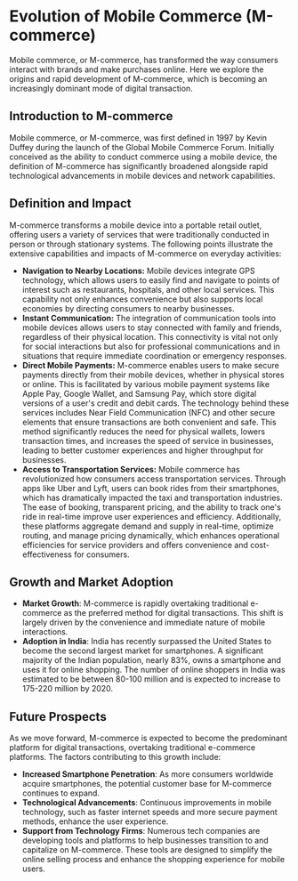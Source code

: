 # Evolution of Mobile Commerce (M-commerce)

Mobile commerce, or M-commerce, has transformed the way consumers interact with brands and make purchases online. Here we explore the origins and rapid development of M-commerce, which is becoming an increasingly dominant mode of digital transaction.

## Introduction to M-commerce

Mobile commerce, or M-commerce, was first defined in 1997 by Kevin Duffey during the launch of the Global Mobile Commerce Forum. Initially conceived as the ability to conduct commerce using a mobile device, the definition of M-commerce has significantly broadened alongside rapid technological advancements in mobile devices and network capabilities.

## Definition and Impact

M-commerce transforms a mobile device into a portable retail outlet, offering users a variety of services that were traditionally conducted in person or through stationary systems. The following points illustrate the extensive capabilities and impacts of M-commerce on everyday activities:

- **Navigation to Nearby Locations:**
Mobile devices integrate GPS technology, which allows users to easily find and navigate to points of interest such as restaurants, hospitals, and other local services. This capability not only enhances convenience but also supports local economies by directing consumers to nearby businesses.
- **Instant Communication:**
The integration of communication tools into mobile devices allows users to stay connected with family and friends, regardless of their physical location. This connectivity is vital not only for social interactions but also for professional communications and in situations that require immediate coordination or emergency responses.
- **Direct Mobile Payments:**
M-commerce enables users to make secure payments directly from their mobile devices, whether in physical stores or online. This is facilitated by various mobile payment systems like Apple Pay, Google Wallet, and Samsung Pay, which store digital versions of a user's credit and debit cards. The technology behind these services includes Near Field Communication (NFC) and other secure elements that ensure transactions are both convenient and safe.
This method significantly reduces the need for physical wallets, lowers transaction times, and increases the speed of service in businesses, leading to better customer experiences and higher throughput for businesses.
- **Access to Transportation Services:**
Mobile commerce has revolutionized how consumers access transportation services. Through apps like Uber and Lyft, users can book rides from their smartphones, which has dramatically impacted the taxi and transportation industries. The ease of booking, transparent pricing, and the ability to track one's ride in real-time improve user experiences and efficiency.
Additionally, these platforms aggregate demand and supply in real-time, optimize routing, and manage pricing dynamically, which enhances operational efficiencies for service providers and offers convenience and cost-effectiveness for consumers.

## Growth and Market Adoption

- **Market Growth**: M-commerce is rapidly overtaking traditional e-commerce as the preferred method for digital transactions. This shift is largely driven by the convenience and immediate nature of mobile interactions.
- **Adoption in India**: India has recently surpassed the United States to become the second largest market for smartphones. A significant majority of the Indian population, nearly 83%, owns a smartphone and uses it for online shopping. The number of online shoppers in India was estimated to be between 80-100 million and is expected to increase to 175-220 million by 2020.

## Future Prospects

As we move forward, M-commerce is expected to become the predominant platform for digital transactions, overtaking traditional e-commerce platforms. The factors contributing to this growth include:

- **Increased Smartphone Penetration**: As more consumers worldwide acquire smartphones, the potential customer base for M-commerce continues to expand.
- **Technological Advancements**: Continuous improvements in mobile technology, such as faster internet speeds and more secure payment methods, enhance the user experience.
- **Support from Technology Firms**: Numerous tech companies are developing tools and platforms to help businesses transition to and capitalize on M-commerce. These tools are designed to simplify the online selling process and enhance the shopping experience for mobile users.



